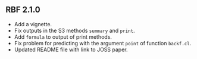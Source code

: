 ## RBF 2.1.0

 - Add a vignette.
 - Fix outputs in the S3 methods `summary` and `print`.
 - Add `formula` to output of print methods.
 - Fix problem for predicting with the argument `point` of function `backf.cl`.
 - Updated README file with link to JOSS paper.
 